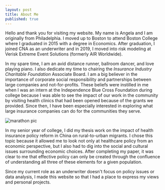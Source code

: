 ```yaml
---
layout: post
title: About Me
published: true
---
```


Hello and thank you for visiting my website. My name is Angela and I am originally from Philadelphia. I moved up to Boston to attend Boston College where I graduated in 2015 with a degree in Economics. After graduation, I joined CNA as an underwriter and in 2019, I moved into risk modeling at Verisk Extreme Event Solutions (formerly AIR Worldwide).

In my spare time, I am an avid distance runner, ballroom dancer, and love playing piano. I also dedicate my time to chairing the _Insurance Industry Charitable Foundation_ Associate Board. I am a big believer in the importance of corporate social responsibility and partnerships between large companies and not-for-profits. These beliefs were instilled in me when I was an intern at the Independence Blue Cross Foundation during college because I was able to see the impact of our work in the community by visiting health clinics that had been opened because of the grants we provided. Since then, I have been especially interested in exploring what large insurance companies can do for the communities they serve.

![marathon pic]({{site.baseurl}}/img/marathon%20pic.jpg)

In my senior year of college, I did my thesis work on the impact of health insurance policy reform in China on rural-to-urban migrants. I chose this topic because it allowed me to look not only at healthcare policy from an economic perspective, but I also had to dig into the social and cultural issues surrounding economic choices. After completing my paper, it was clear to me that effective policy can only be created through the confluence of understanding all three of these elements for a given population.

Since my current role as an underwriter doesn't focus on policy issues or data analysis, I made this website so that I had a place to express my views and personal projects. 
